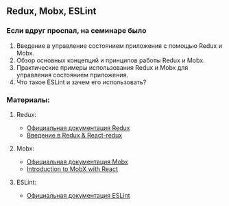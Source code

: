 ﻿## Redux, Mobx, ESLint

### Если вдруг проспал, на семинаре было
1. Введение в управление состоянием приложения с помощью Redux и Mobx.
2. Обзор основных концепций и принципов работы Redux и Mobx.
3. Практические примеры использования Redux и Mobx для управления состоянием приложения.
4. Что такое ESLint и зачем его использовать?

### Материалы:
1. Redux:
    - [Официальная документация Redux](https://redux.js.org/)
    - [Введение в Redux & React-redux](https://habr.com/ru/articles/498860/)

2. Mobx:
    - [Официальная документация Mobx](https://mobx.js.org/README.html)
    - [Introduction to MobX with React](https://blog.logrocket.com/introduction-to-mobx-with-react/)

3. ESLint:
    - [Официальная документация ESLint](https://eslint.org/docs/user-guide/getting-started)